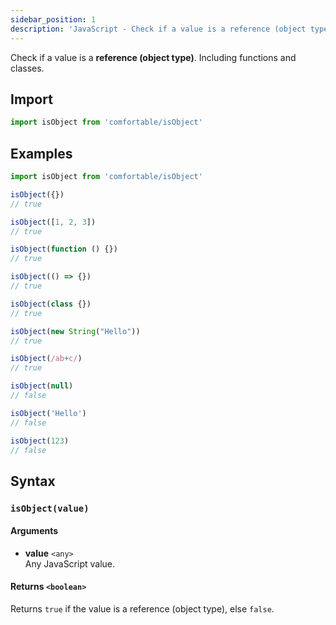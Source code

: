```yaml
---
sidebar_position: 1
description: 'JavaScript - Check if a value is a reference (object type). Including functions and classes.'
---
```


Check if a value is a **reference (object type)**. Including functions and classes.

## Import

```js
import isObject from 'comfortable/isObject'
```

## Examples

```js
import isObject from 'comfortable/isObject'

isObject({})
// true

isObject([1, 2, 3])
// true

isObject(function () {})
// true

isObject(() => {})
// true

isObject(class {})
// true

isObject(new String("Hello"))
// true

isObject(/ab+c/)
// true

isObject(null)
// false

isObject('Hello')
// false

isObject(123)
// false
```

## Syntax

### `isObject(value)`

#### Arguments

- **value** `<any>`  
    Any JavaScript value.

#### Returns `<boolean>`

Returns `true` if the value is a reference (object type), else `false`.
